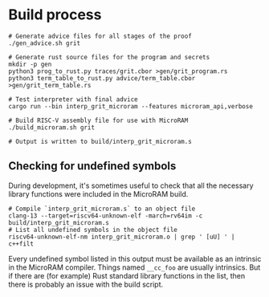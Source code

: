 # Build process

```
# Generate advice files for all stages of the proof
./gen_advice.sh grit

# Generate rust source files for the program and secrets
mkdir -p gen
python3 prog_to_rust.py traces/grit.cbor >gen/grit_program.rs
python3 term_table_to_rust.py advice/term_table.cbor >gen/grit_term_table.rs

# Test interpreter with final advice
cargo run --bin interp_grit_microram --features microram_api,verbose

# Build RISC-V assembly file for use with MicroRAM
./build_microram.sh grit

# Output is written to build/interp_grit_microram.s
```


## Checking for undefined symbols

During development, it's sometimes useful to check that all the necessary
library functions were included in the MicroRAM build.

```
# Compile `interp_grit_microram.s` to an object file
clang-13 --target=riscv64-unknown-elf -march=rv64im -c build/interp_grit_microram.s
# List all undefined symbols in the object file
riscv64-unknown-elf-nm interp_grit_microram.o | grep ' [uU] ' | c++filt
```

Every undefined symbol listed in this output must be available as an intrinsic
in the MicroRAM compiler.  Things named `__cc_foo` are usually intrinsics.  But
if there are (for example) Rust standard library functions in the list, then
there is probably an issue with the build script.

